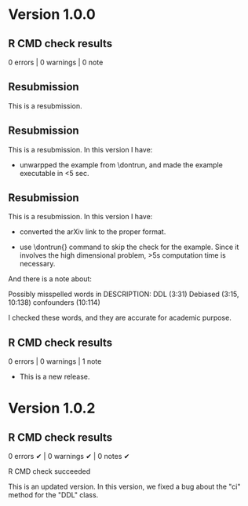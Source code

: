 # Version 1.0.0

## R CMD check results

0 errors | 0 warnings | 0 note

## Resubmission
This is a resubmission. 

## Resubmission
This is a resubmission. In this version I have:

* unwarpped the example from \dontrun, and made the example executable in <5 sec.
  
## Resubmission
This is a resubmission. In this version I have:

* converted the arXiv link to the proper format.

* use \dontrun{} command to skip the check for the example. Since it involves the high dimensional problem, >5s computation time is necessary.

And there is a note about:

Possibly misspelled words in DESCRIPTION:
  DDL (3:31)
  Debiased (3:15, 10:138)
  confounders (10:114)

I checked these words, and they are accurate for academic purpose.

## R CMD check results

0 errors | 0 warnings | 1 note

* This is a new release.


# Version 1.0.2

## R CMD check results

0 errors ✔ | 0 warnings ✔ | 0 notes ✔

R CMD check succeeded

This is an updated version. In this version, we fixed a bug about the "ci" method for the "DDL" class. 
